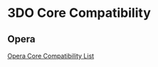 # 3DO Core Compatibility 

## Opera 

[Opera Core Compatibility List](http://wiki.fourdo.com/Compatibility_List)

